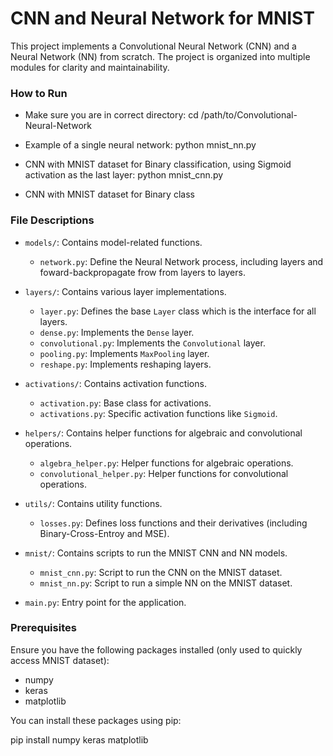 # CNN and Neural Network for MNIST

This project implements a Convolutional Neural Network (CNN) and a Neural Network (NN) from scratch. The project is organized into multiple modules for clarity and maintainability.

### How to Run 
- Make sure you are in correct directory:
cd /path/to/Convolutional-Neural-Network

- Example of a single neural network:
python mnist_nn.py

- CNN with MNIST dataset for Binary classification, using Sigmoid activation as the last layer:
python mnist_cnn.py

- CNN with MNIST dataset for Binary class

### File Descriptions

- `models/`: Contains model-related functions.
  - `network.py`: Define the Neural Network process, including layers and foward-backpropagate frow from layers to layers.

- `layers/`: Contains various layer implementations.
  - `layer.py`: Defines the base `Layer` class which is the interface for all layers.
  - `dense.py`: Implements the `Dense` layer.
  - `convolutional.py`: Implements the `Convolutional` layer.
  - `pooling.py`: Implements `MaxPooling` layer.
  - `reshape.py`: Implements reshaping layers.

- `activations/`: Contains activation functions.
  - `activation.py`: Base class for activations.
  - `activations.py`: Specific activation functions like `Sigmoid`.

- `helpers/`: Contains helper functions for algebraic and convolutional operations.
  - `algebra_helper.py`: Helper functions for algebraic operations.
  - `convolutional_helper.py`: Helper functions for convolutional operations.

- `utils/`: Contains utility functions.
  - `losses.py`: Defines loss functions and their derivatives (including Binary-Cross-Entroy and MSE).

- `mnist/`: Contains scripts to run the MNIST CNN and NN models.
  - `mnist_cnn.py`: Script to run the CNN on the MNIST dataset.
  - `mnist_nn.py`: Script to run a simple NN on the MNIST dataset.

- `main.py`: Entry point for the application.

### Prerequisites

Ensure you have the following packages installed (only used to quickly access MNIST dataset):
- numpy
- keras
- matplotlib

You can install these packages using pip:

pip install numpy keras matplotlib
